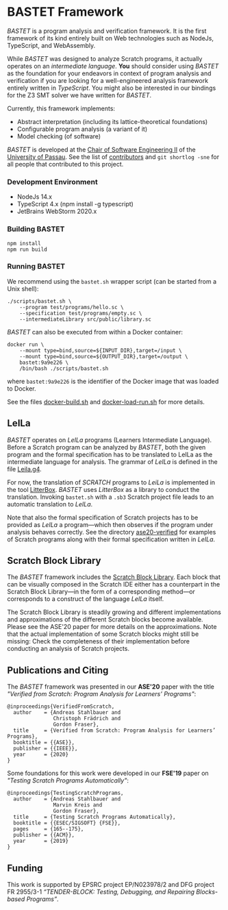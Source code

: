 # BASTET Framework

*BASTET* is a program analysis and verification framework.
It is the first framework of its kind entirely built on Web technologies
such as NodeJs, TypeScript, and WebAssembly.

While *BASTET* was designed to analyze Scratch programs,
it actually operates on an *intermediate language*. **You** should
consider using *BASTET* as the foundation for your endeavors in context
of program analysis and verification if you are looking for a well-engineered
analysis framework entirely written in *TypeScript*.
You might also be interested in our bindings for the Z3 SMT solver we have
written for *BASTET*.

Currently, this framework implements:
- Abstract interpretation (including its lattice-theoretical foundations)
- Configurable program analysis (a variant of it)
- Model checking (of software)

*BASTET* is developed at the [Chair of Software Engineering II](https://www.fim.uni-passau.de/lehrstuhl-fuer-software-engineering-ii/)
of the [University of Passau](https://www.uni-passau.de).
See the list of [contributors](./CONTRIBUTORS.md) and `git shortlog -sne` for all people that contributed to this project.

### Development Environment

- NodeJs 14.x 
- TypeScript 4.x (npm install -g typescript)
- JetBrains WebStorm 2020.x

### Building BASTET

```
npm install
npm run build
```

### Running BASTET

We recommend using the `bastet.sh` wrapper script (can be started from a Unix shell):

```
./scripts/bastet.sh \
    --program test/programs/hello.sc \
    --specification test/programs/empty.sc \
    --intermediateLibrary src/public/library.sc
```

*BASTET* can also be executed from within a Docker container:

```
docker run \
    --mount type=bind,source=${INPUT_DIR},target=/input \
    --mount type=bind,source=${OUTPUT_DIR},target=/output \
    bastet:9a9e226 \
    /bin/bash ./scripts/bastet.sh
```
where `bastet:9a9e226` is the identifier of the Docker image 
that was loaded to Docker.

See the files [docker-build.sh](./docker-build.sh) and
[docker-load-run.sh](./docker-load-run.sh) for more details.

## LeILa

*BASTET* operates on *LeILa* programs (Learners Intermediate Language). 
Before a Scratch program can be analyzed by *BASTET*, both the given
program and the formal specification has to be translated to LeILa 
as the intermediate language for analysis. 
The grammar of *LeILa* is defined in the file [Leila.g4](src/bastet/syntax/parser/grammar/Leila.g4).

For now, the translation of *SCRATCH* programs to *LeiLa* is implemented
in the tool [LitterBox](https://github.com/se2p/LitterBox). *BASTET* uses
*LitterBox* as a library to conduct the translation. Invoking
`bastet.sh` with a `.sb3` Scratch project file leads
to an automatic translation to *LeILa*.

Note that also the formal specification of Scratch projects has to be
provided as *LeILa* a program—which then observes if the program under
analysis behaves correctly.
See the directory [ase20-verified](test/programs/publications/ase20-verified/) for
examples of Scratch programs along with their formal specification written
in *LeILa*.

## Scratch Block Library

The *BASTET* framework includes the [Scratch Block Library](src/public/library.sc).
Each block that can be visually composed in the Scratch IDE either has a counterpart
in the Scratch Block Library—in the form of a corresponding method—or 
corresponds to a construct of the language *LeILa* itself.

The Scratch Block Library is steadily growing and different implementations and 
approximations of the different Scratch blocks become available.
Please see the ASE'20 paper for more details on the approximations.
Note that the actual implementation of some Scratch blocks might 
still be missing: Check the completeness of their implementation before
conducting an analysis of Scratch projects.

## Publications and Citing

The *BASTET* framework was presented in our **ASE'20** paper with the 
title *"Verified from Scratch: Program Analysis for Learners’ Programs"*:

```
@inproceedings{VerifiedFromScratch,
  author    = {Andreas Stahlbauer and
               Christoph Frädrich and
               Gordon Fraser},
  title     = {Verified from Scratch: Program Analysis for Learners’ Programs},
  booktitle = {{ASE}},
  publisher = {{IEEE}},
  year      = {2020}
}
```

Some foundations for this work were developed in our **FSE'19** paper on *"Testing
Scratch Programs Automatically"*:

```
@inproceedings{TestingScratchPrograms,
  author    = {Andreas Stahlbauer and
               Marvin Kreis and
               Gordon Fraser},
  title     = {Testing Scratch Programs Automatically},
  booktitle = {{ESEC/SIGSOFT} {FSE}},
  pages     = {165--175},
  publisher = {{ACM}},
  year      = {2019}
}
```

## Funding

This work is supported by EPSRC project EP/N023978/2 and 
DFG project FR 2955/3-1 *“TENDER-BLOCK: Testing, Debugging, 
and Repairing Blocks-based Programs”*. 
